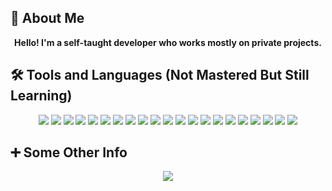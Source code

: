 

## 🚀 About Me
<p align=center><b>Hello! I'm a self-taught developer who works mostly on private projects.</b></p>

## 🛠 Tools and Languages (Not Mastered But Still Learning)
<div align="center">
  <img src="https://skillicons.dev/icons?i=c" />
  <img src="https://skillicons.dev/icons?i=cpp" />
  <img src="https://skillicons.dev/icons?i=java" />
  <img src="https://skillicons.dev/icons?i=python" />
  <img src="https://skillicons.dev/icons?i=django" />
  <img src="https://skillicons.dev/icons?i=css" />
  <img src="https://skillicons.dev/icons?i=html" />
  <img src="https://skillicons.dev/icons?i=js" />
  <img src="https://skillicons.dev/icons?i=nodejs" />
  <img src="https://skillicons.dev/icons?i=ts" />
  <img src="https://skillicons.dev/icons?i=nextjs" />
  <img src="https://skillicons.dev/icons?i=react" />
  <img src="https://skillicons.dev/icons?i=tailwind" />
  <img src="https://skillicons.dev/icons?i=vscode" />
  <img src="https://skillicons.dev/icons?i=visualstudio" />
  <img src="https://skillicons.dev/icons?i=androidstudio" />
  <img src="https://skillicons.dev/icons?i=cmake" />
  <img src="https://skillicons.dev/icons?i=gradle" />
  <img src="https://skillicons.dev/icons?i=linux" />
  <img src="https://skillicons.dev/icons?i=raspberrypi" />
  <img src="https://skillicons.dev/icons?i=bash" />
</div>

## ➕ Some Other Info
<div align=center>
  <img class="img" src="https://github-readme-stats.vercel.app/api?username=OPstriker&show_icons=true&theme=nord&hide_border=true" />
</div>
